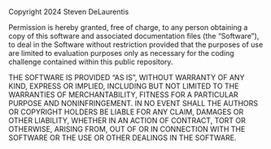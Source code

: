 Copyright 2024 Steven DeLaurentis

Permission is hereby granted, free of charge, to any person obtaining a copy of this software and associated documentation files (the “Software”), to deal in the Software without restriction provided that the purposes of use are limited to evaluation purposes only as necessary for the coding challenge contained within this public repository.

THE SOFTWARE IS PROVIDED “AS IS”, WITHOUT WARRANTY OF ANY KIND, EXPRESS OR IMPLIED, INCLUDING BUT NOT LIMITED TO THE WARRANTIES OF MERCHANTABILITY, FITNESS FOR A PARTICULAR PURPOSE AND NONINFRINGEMENT. IN NO EVENT SHALL THE AUTHORS OR COPYRIGHT HOLDERS BE LIABLE FOR ANY CLAIM, DAMAGES OR OTHER LIABILITY, WHETHER IN AN ACTION OF CONTRACT, TORT OR OTHERWISE, ARISING FROM, OUT OF OR IN CONNECTION WITH THE SOFTWARE OR THE USE OR OTHER DEALINGS IN THE SOFTWARE.